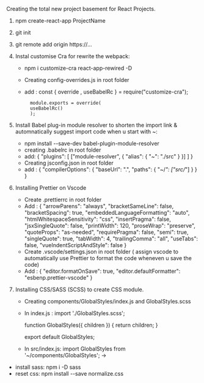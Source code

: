 Creating the total new project basement for React Projects.

1.  npm create-react-app ProjectName
2.  git init
3.  git remote add origin https://...
4.  Instal customise Cra for rewrite the webpack:

    -   npm i customize-cra react-app-rewired -D
    -   Creating config-overrides.js in root folder
    -   add :
        const {
        override , useBabelRc
        } = require("customize-cra");

              module.exports = override(
              useBabelRc()
              );

5.  Install Babel plug-in module resolver to shorten the import link & automnatically suggest import code when u start with ~:
    -   npm install --save-dev babel-plugin-module-resolver
    -   creating .babelrc in root folder
    -   add:
        {
        "plugins": [
        ["module-resolver", {
        "alias": {
        "~": "./src"
        }
        }]
        ]
        }
    -   Creating jsconfig.json in root folder
    -   add :
        {
        "compilerOptions": {
        "baseUrl": ".",
        "paths": {
        "~/_": ["src/_"]
        }
        }
        }
6.  Installing Prettier on Vscode
    -   Create .prettierrc in root folder
    -   Add :
        {
        "arrowParens": "always",
        "bracketSameLine": false,
        "bracketSpacing": true,
        "embeddedLanguageFormatting": "auto",
        "htmlWhitespaceSensitivity": "css",
        "insertPragma": false,
        "jsxSingleQuote": false,
        "printWidth": 120,
        "proseWrap": "preserve",
        "quoteProps": "as-needed",
        "requirePragma": false,
        "semi": true,
        "singleQuote": true,
        "tabWidth": 4,
        "trailingComma": "all",
        "useTabs": false,
        "vueIndentScriptAndStyle": false
        }
    -   Create .vscode/settings.json in root folder ( assign vscode to automatically use Prettier to format the code wheneven u save the code)
    -   Add :
        {
        "editor.formatOnSave": true,
        "editor.defaultFormatter": "esbenp.prettier-vscode"
        }
7.  Installing CSS/SASS (SCSS) to create CSS module.

    -   Creating components/GlobalStyles/index.js and GlobalStyles.scss
    -   In index.js :
        import './GlobalStyles.scss';

        function GlobalStyles({ children }) {
        return children;
        }

        export default GlobalStyles;

    -   In src/index.js:
        import GlobalStyles from '~/components/GlobalStyles';
        -> <GlobalStyles> <App /> </GlobalStyles>

-   install sass: npm i -D sass
-   reset css: npm install --save normalize.css
